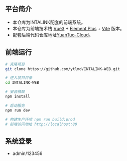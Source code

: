 
## 平台简介

* 本仓库为INTALINK配套的前端系统。
* 本仓库为前端技术栈 [Vue3](https://v3.cn.vuejs.org) + [Element Plus](https://element-plus.org/zh-CN) + [Vite](https://cn.vitejs.dev) 版本。
* 配套后端代码仓库地址[YuanTuo-Cloud]()。

## 前端运行

```bash
# 克隆项目
git clone https://github.com/ytlmd/INTALINK-WEB.git

# 进入项目目录
cd INTALINK-WEB

# 安装依赖
npm install

# 启动服务
npm run dev

# 构建生产环境 npm run build:prod 
# 前端访问地址 http://localhost:80
```

## 系统登录

- admin/123456  
